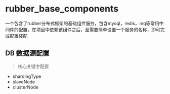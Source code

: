 # rubber_base_components
一个包含了rubber分布式框架的基础组件服务，包含mysql，redis，mq等常用中间件的配置，在项目中依赖该组件之后，至需要简单设置一个服务的名称，即可完成配置装配

## DB 数据源配置

> 核心关键字配置
- shardingType
- slaveNode
- clusterNode